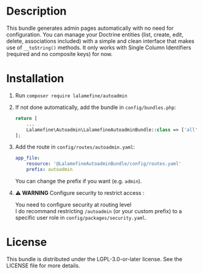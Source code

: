 Description
================
This bundle generates admin pages automatically with no need for configuration.
You can manage your Doctrine entities (list, create, edit, delete, associations included) with a simple and clean interface that makes use of `__toString()` methods.
It only works with Single Column Identifiers (required and no composite keys) for now.

Installation
================
1. Run `composer require lalamefine/autoadmin`
2. If not done automatically, add the bundle in `config/bundles.php`:
    ```php
    return [
        ...
        Lalamefine\Autoadmin\LalamefineAutoadminBundle::class => ['all' => true], // add this line
    ];
    ```
3. Add the route in `config/routes/autoadmin.yaml`:
    ```yaml
    app_file:
        resource: '@LalamefineAutoadminBundle/config/routes.yaml'
        prefix: autoadmin
    ```
    You can change the prefix if you want (e.g. `admin`).
4. __⚠ WARNING__ Configure security to restrict access :

    You need to configure security at routing level <br>
    I do recommand restricting `/autoadmin` (or your custom prefix) to a specific user role in `config/packages/security.yaml`.

License
================
This bundle is distributed under the LGPL-3.0-or-later license.
See the LICENSE file for more details.
